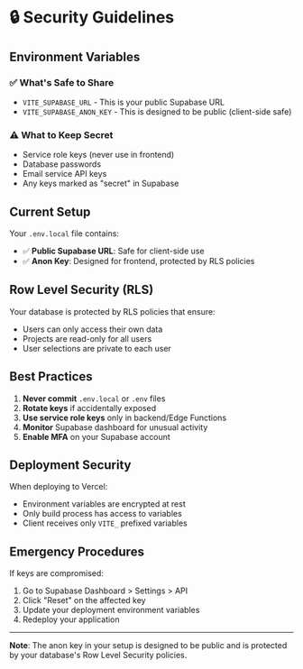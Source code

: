 # 🔒 Security Guidelines

## Environment Variables

### ✅ What's Safe to Share
- `VITE_SUPABASE_URL` - This is your public Supabase URL
- `VITE_SUPABASE_ANON_KEY` - This is designed to be public (client-side safe)

### ⚠️ What to Keep Secret
- Service role keys (never use in frontend)
- Database passwords
- Email service API keys
- Any keys marked as "secret" in Supabase

## Current Setup

Your `.env.local` file contains:
- ✅ **Public Supabase URL**: Safe for client-side use
- ✅ **Anon Key**: Designed for frontend, protected by RLS policies

## Row Level Security (RLS)

Your database is protected by RLS policies that ensure:
- Users can only access their own data
- Projects are read-only for all users
- User selections are private to each user

## Best Practices

1. **Never commit** `.env.local` or `.env` files
2. **Rotate keys** if accidentally exposed
3. **Use service role keys** only in backend/Edge Functions
4. **Monitor** Supabase dashboard for unusual activity
5. **Enable MFA** on your Supabase account

## Deployment Security

When deploying to Vercel:
- Environment variables are encrypted at rest
- Only build process has access to variables
- Client receives only `VITE_` prefixed variables

## Emergency Procedures

If keys are compromised:
1. Go to Supabase Dashboard > Settings > API
2. Click "Reset" on the affected key
3. Update your deployment environment variables
4. Redeploy your application

---

**Note**: The anon key in your setup is designed to be public and is protected by your database's Row Level Security policies.